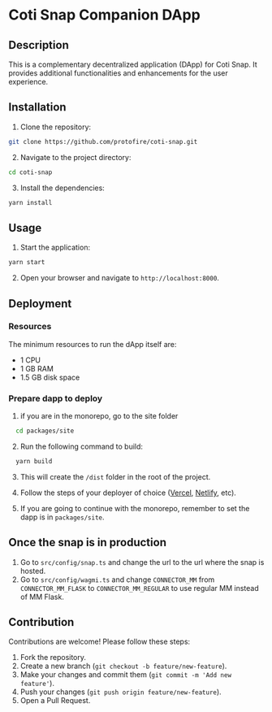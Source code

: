 # Coti Snap Companion DApp

## Description

This is a complementary decentralized application (DApp) for Coti Snap. It provides additional functionalities and enhancements for the user experience.

## Installation

1. Clone the repository:

```bash
git clone https://github.com/protofire/coti-snap.git
```

2. Navigate to the project directory:

```bash
cd coti-snap
```

3. Install the dependencies:

```bash
yarn install
```

## Usage

1. Start the application:

```bash
yarn start
```

2. Open your browser and navigate to `http://localhost:8000`.

## Deployment

### Resources

The minimum resources to run the dApp itself are:

- 1 CPU
- 1 GB RAM
- 1.5 GB disk space

### Prepare dapp to deploy

1. if you are in the monorepo, go to the site folder

```bash
  cd packages/site
```

2. Run the following command to build:

```bash
  yarn build
```

3. This will create the `/dist` folder in the root of the project.

4. Follow the steps of your deployer of choice ([Vercel](https://vercel.com/docs/getting-started-with-vercel), [Netlify](https://docs.netlify.com/), etc).

5. If you are going to continue with the monorepo, remember to set the dapp is in `packages/site`.

## Once the snap is in production

1. Go to `src/config/snap.ts` and change the url to the url where the snap is hosted.
2. Go to `src/config/wagmi.ts` and change `CONNECTOR_MM` from `CONNECTOR_MM_FLASK` to `CONNECTOR_MM_REGULAR` to use regular MM instead of MM Flask.

## Contribution

Contributions are welcome! Please follow these steps:

1. Fork the repository.
2. Create a new branch (`git checkout -b feature/new-feature`).
3. Make your changes and commit them (`git commit -m 'Add new feature'`).
4. Push your changes (`git push origin feature/new-feature`).
5. Open a Pull Request.
